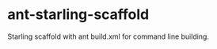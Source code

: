ant-starling-scaffold
=====================

Starling scaffold with ant build.xml for command line building.